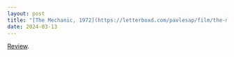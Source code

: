 ```yaml
---
layout: post
title: "[The Mechanic, 1972](https://letterboxd.com/pavlesap/film/the-mechanic/)"
date: 2024-03-13
---
```


[Review](https://letterboxd.com/pavlesap/film/the-mechanic/).
